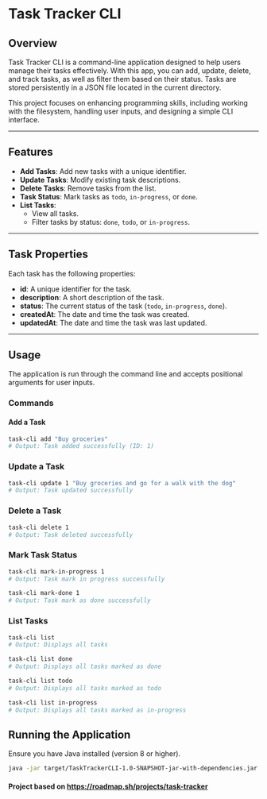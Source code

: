 # Task Tracker CLI

## Overview

Task Tracker CLI is a command-line application designed to help users manage their tasks effectively. With this app, you can add, update, delete, and track tasks, as well as filter them based on their status. Tasks are stored persistently in a JSON file located in the current directory.

This project focuses on enhancing programming skills, including working with the filesystem, handling user inputs, and designing a simple CLI interface.

---

## Features

- **Add Tasks**: Add new tasks with a unique identifier.
- **Update Tasks**: Modify existing task descriptions.
- **Delete Tasks**: Remove tasks from the list.
- **Task Status**: Mark tasks as `todo`, `in-progress`, or `done`.
- **List Tasks**:
    - View all tasks.
    - Filter tasks by status: `done`, `todo`, or `in-progress`.

---

## Task Properties

Each task has the following properties:

- **id**: A unique identifier for the task.
- **description**: A short description of the task.
- **status**: The current status of the task (`todo`, `in-progress`, `done`).
- **createdAt**: The date and time the task was created.
- **updatedAt**: The date and time the task was last updated.

---

## Usage

The application is run through the command line and accepts positional arguments for user inputs.

### Commands

#### Add a Task
```bash
task-cli add "Buy groceries"
# Output: Task added successfully (ID: 1)
```

### Update a Task
```bash
task-cli update 1 "Buy groceries and go for a walk with the dog"
# Output: Task updated successfully
```

### Delete a Task
```bash
task-cli delete 1
# Output: Task deleted successfully
```

### Mark Task Status
```bash
task-cli mark-in-progress 1
# Output: Task mark in progress successfully

task-cli mark-done 1
# Output: Task mark as done successfully
```

### List Tasks
```bash
task-cli list 
# Output: Displays all tasks

task-cli list done 
# Output: Displays all tasks marked as done

task-cli list todo
# Output: Displays all tasks marked as todo

task-cli list in-progress
# Output: Displays all tasks marked as in-progress
```

## Running the Application
Ensure you have Java installed (version 8 or higher).

```bash
java -jar target/TaskTrackerCLI-1.0-SNAPSHOT-jar-with-dependencies.jar 
```

#### Project based on https://roadmap.sh/projects/task-tracker

